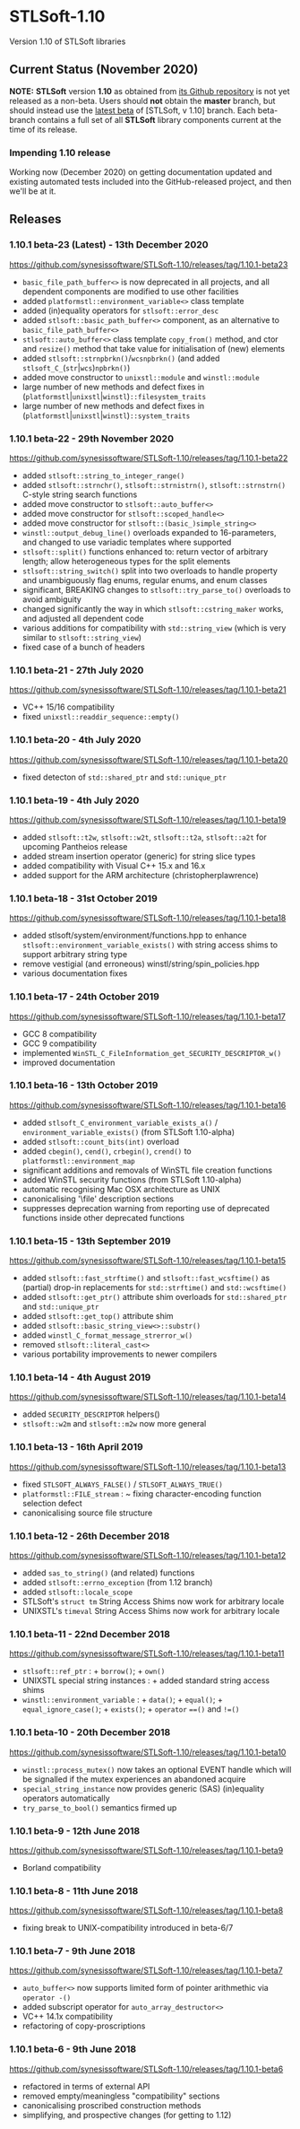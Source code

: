 # STLSoft-1.10

Version 1.10 of STLSoft libraries

## Current Status (November 2020)

**NOTE:** **STLSoft** version **1.10** as obtained from [its Github repository](https://github.com/synesissoftware/STLSoft-1.10) is not yet released as a non-beta. Users should **not** obtain the **master** branch, but should instead use the [latest beta](https://github.com/synesissoftware/STLSoft-1.10/releases) of [STLSoft, v 1.10] branch. Each beta-branch contains a full set of all **STLSoft** library components current at the time of its release.

### Impending 1.10 release

Working now (December 2020) on getting documentation updated and existing
automated tests included into the GitHub-released project, and then
we'll be at it.


## Releases

### 1.10.1 beta-23 (Latest) - 13th December 2020

<https://github.com/synesissoftware/STLSoft-1.10/releases/tag/1.10.1-beta23>

* ``basic_file_path_buffer<>`` is now deprecated in all projects, and all dependent components are modified to use other facilities
* added ``platformstl::environment_variable<>`` class template
* added (in)equality operators for ``stlsoft::error_desc``
* added ``stlsoft::basic_path_buffer<>`` component, as an alternative to ``basic_file_path_buffer<>``
* ``stlsoft::auto_buffer<>`` class template ``copy_from()`` method, and ctor and ``resize()`` method that take value for initialisation of (new) elements
* added ``stlsoft::strnpbrkn()``/``wcsnpbrkn()`` (and added ``stlsoft_C_``(``str``|``wcs``)``npbrkn()``)
* added move constructor to ``unixstl::module`` and ``winstl::module``
* large number of new methods and defect fixes in (``platformstl``|``unixstl``|``winstl``)``::filesystem_traits``
* large number of new methods and defect fixes in (``platformstl``|``unixstl``|``winstl``)``::system_traits``


### 1.10.1 beta-22 - 29th November 2020

<https://github.com/synesissoftware/STLSoft-1.10/releases/tag/1.10.1-beta22>

* added ``stlsoft::string_to_integer_range()``
* added ``stlsoft::strnchr()``, ``stlsoft::strnistrn()``, ``stlsoft::strnstrn()`` C-style string search functions
* added move constructor to ``stlsoft::auto_buffer<>``
* added move constructor for ``stlsoft::scoped_handle<>``
* added move constructor for ``stlsoft::(basic_)simple_string<>``
* ``winstl::output_debug_line()`` overloads expanded to 16-parameters, and changed to use variadic templates where supported
* ``stlsoft::split()`` functions enhanced to: return vector of arbitrary length; allow heterogeneous types for the split elements
* ``stlsoft::string_switch()`` split into two overloads to handle property and unambiguously flag enums, regular enums, and enum classes
* significant, BREAKING changes to ``stlsoft::try_parse_to()`` overloads to avoid ambiguity
* changed significantly the way in which ``stlsoft::cstring_maker`` works, and adjusted all dependent code
* various additions for compatibility with ``std::string_view`` (which is very similar to ``stlsoft::string_view``)
* fixed case of a bunch of headers


### 1.10.1 beta-21 - 27th July 2020

<https://github.com/synesissoftware/STLSoft-1.10/releases/tag/1.10.1-beta21>

* VC++ 15/16 compatibility
* fixed ``unixstl::readdir_sequence::empty()``

### 1.10.1 beta-20 - 4th July 2020

<https://github.com/synesissoftware/STLSoft-1.10/releases/tag/1.10.1-beta20>

* fixed detecton of ``std::shared_ptr`` and ``std::unique_ptr``

### 1.10.1 beta-19 - 4th July 2020

<https://github.com/synesissoftware/STLSoft-1.10/releases/tag/1.10.1-beta19>

* added ``stlsoft::t2w``, ``stlsoft::w2t``, ``stlsoft::t2a``, ``stlsoft::a2t`` for upcoming Pantheios release
* added stream insertion operator (generic) for string slice types
* added compatibility with Visual C++ 15.x and 16.x
* added support for the ARM architecture (christopherplawrence)

### 1.10.1 beta-18 - 31st October 2019

<https://github.com/synesissoftware/STLSoft-1.10/releases/tag/1.10.1-beta18>

* added stlsoft/system/environment/functions.hpp to enhance ``stlsoft::environment_variable_exists()`` with string access shims to support arbitrary string type
* remove vestigial (and erroneous) winstl/string/spin_policies.hpp
* various documentation fixes

### 1.10.1 beta-17 - 24th October 2019

<https://github.com/synesissoftware/STLSoft-1.10/releases/tag/1.10.1-beta17>

* GCC 8 compatibility
* GCC 9 compatibility
* implemented ``WinSTL_C_FileInformation_get_SECURITY_DESCRIPTOR_w()``
* improved documentation

### 1.10.1 beta-16 - 13th October 2019

<https://github.com/synesissoftware/STLSoft-1.10/releases/tag/1.10.1-beta16>

* added ``stlsoft_C_environment_variable_exists_a()`` / ``environment_variable_exists()`` (from STLSoft 1.10-alpha)
* added ``stlsoft::count_bits(int)`` overload
* added ``cbegin()``, ``cend()``, ``crbegin()``, ``crend()`` to ``platformstl::environment_map``
* significant additions and removals of WinSTL file creation functions
* added WinSTL security functions (from STLSoft 1.10-alpha)
* automatic recognising Mac OSX architecture as UNIX
* canonicalising '\file' description sections
* suppresses deprecation warning from reporting use of deprecated functions inside other deprecated functions

### 1.10.1 beta-15 - 13th September 2019

<https://github.com/synesissoftware/STLSoft-1.10/releases/tag/1.10.1-beta15>

 * added ``stlsoft::fast_strftime()`` and ``stlsoft::fast_wcsftime()`` as (partial) drop-in replacements for ``std::strftime()`` and ``std::wcsftime()``
 * added ``stlsoft::get_ptr()`` attribute shim overloads for ``std::shared_ptr`` and ``std::unique_ptr``
 * added ``stlsoft::get_top()`` attribute shim
 * added ``stlsoft::basic_string_view<>::substr()``
 * added ``winstl_C_format_message_strerror_w()``
 * removed ``stlsoft::literal_cast<>``
 * various portability improvements to newer compilers

### 1.10.1 beta-14 - 4th August 2019

<https://github.com/synesissoftware/STLSoft-1.10/releases/tag/1.10.1-beta14>

 * added ``SECURITY_DESCRIPTOR`` helpers()
 * ``stlsoft::w2m`` and ``stlsoft::m2w`` now more general

### 1.10.1 beta-13 - 16th April 2019

<https://github.com/synesissoftware/STLSoft-1.10/releases/tag/1.10.1-beta13>

 * fixed ``STLSOFT_ALWAYS_FALSE()`` / ``STLSOFT_ALWAYS_TRUE()``
 * ``platformstl::FILE_stream`` : ~ fixing character-encoding function selection defect
 * canonicalising source file structure

### 1.10.1 beta-12 - 26th December 2018

<https://github.com/synesissoftware/STLSoft-1.10/releases/tag/1.10.1-beta12>

 * added ``sas_to_string()`` (and related) functions
 * added ``stlsoft::errno_exception`` (from 1.12 branch)
 * added ``stlsoft::locale_scope``
 * STLSoft's ``struct tm`` String Access Shims now work for arbitrary locale
 * UNIXSTL's ``timeval`` String Access Shims now work for arbitrary locale

### 1.10.1 beta-11 - 22nd December 2018

<https://github.com/synesissoftware/STLSoft-1.10/releases/tag/1.10.1-beta11>

 * ``stlsoft::ref_ptr`` : + ``borrow()``; + ``own()``
 * UNIXSTL special string instances : + added standard string access shims
 * ``winstl::environment_variable`` : + ``data()``; + ``equal()``; + ``equal_ignore_case()``; + ``exists()``; + ``operator`` ``==()`` and ``!=()``

### 1.10.1 beta-10 - 20th December 2018

<https://github.com/synesissoftware/STLSoft-1.10/releases/tag/1.10.1-beta10>

 * ``winstl::process_mutex()`` now takes an optional EVENT handle which will be signalled if the mutex experiences an abandoned acquire
 * ``special_string_instance`` now provides generic (SAS) (in)equality operators automatically
 * ``try_parse_to_bool()`` semantics firmed up

### 1.10.1 beta-9 - 12th June 2018

<https://github.com/synesissoftware/STLSoft-1.10/releases/tag/1.10.1-beta9>

 * Borland compatibility

### 1.10.1 beta-8 - 11th June 2018

<https://github.com/synesissoftware/STLSoft-1.10/releases/tag/1.10.1-beta8>

 * fixing break to UNIX-compatibility introduced in beta-6/7

### 1.10.1 beta-7 - 9th June 2018

<https://github.com/synesissoftware/STLSoft-1.10/releases/tag/1.10.1-beta7>

 * ``auto_buffer<>`` now supports limited form of pointer arithmethic via ``operator -()``
 * added subscript operator for ``auto_array_destructor<>``
 * VC++ 14.1x compatibility
 * refactoring of copy-proscriptions

### 1.10.1 beta-6 - 9th June 2018

<https://github.com/synesissoftware/STLSoft-1.10/releases/tag/1.10.1-beta6>

 * refactored in terms of external API
 * removed empty/meaningless "compatibility" sections
 * canonicalising proscribed construction methods
 * simplifying, and prospective changes (for getting to 1.12)

